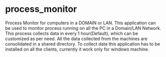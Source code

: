 process_monitor
===============

Process Monitor for computers in a DOMAIN or LAN. This application can be used to monitor process running on all the PC in a Domain/LAN Network. This process collects data in every 1 hour(Default), which can be customized as per need. All the data collected from the machines are consolidated in a shared directory. To collect data this application has to be installed on all the clients, currently it work only for windows machine.
